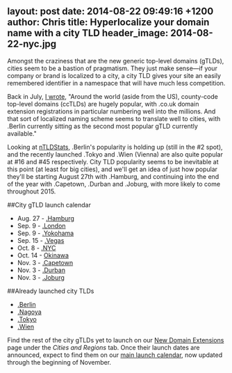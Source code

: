 layout: post
date: 2014-08-22 09:49:16 +1200
author: Chris
title: Hyperlocalize your domain name with a city TLD
header_image: 2014-08-22-nyc.jpg
----

Amongst the craziness that are the new generic top-level domains (gTLDs), cities seem to be a bastion of pragmatism. They just make sense—if your company or brand is localized to a city, a city TLD gives your site an easily remembered identifier in a namespace that will have much less competition.

Back in July, [I wrote](https://iwantmyname.com/blog/2014/07/cities-are-a-good-bet-for-new-domain-extension-success.html), "Around the world (aside from the US), county-code top-level domains (ccTLDs) are hugely popular, with .co.uk domain extension registrations in particular numbering well into the millions. And that sort of localized naming scheme seems to translate well to cities, with .Berlin currently sitting as the second most popular gTLD currently available."

Looking at [nTLDStats](http://ntldstats.com/tld), .Berlin's popularity is holding up (still in the #2 spot), and the recently launched .Tokyo and .Wien (Vienna) are also quite popular at #16 and #45 respectively. City TLD popularity seems to be inevitable at this point (at least for big cities), and we'll get an idea of just how popular they'll be starting August 27th with .Hamburg, and continuing into the end of the year with .Capetown, .Durban and .Joburg, with more likely to come throughout 2015. 

##City gTLD launch calendar

+ Aug. 27 - [.Hamburg](https://iwantmyname.com/domains/dot-hamburg)
+ Sep. 9 - [.London](https://iwantmyname.com/domains/dot-london)
+ Sep. 9 - [.Yokohama](https://iwantmyname.com/domains/dot-yokohama)
+ Sep. 15 - [.Vegas](https://iwantmyname.com/domains/dot-vegas)
+ Oct. 8 - [.NYC](https://iwantmyname.com/domains/dot-nyc)
+ Oct. 14 - [Okinawa](https://iwantmyname.com/domains/dot-okinawa)
+ Nov. 3 - [.Capetown](https://iwantmyname.com/domains/dot-capetown)
+ Nov. 3 - [.Durban](https://iwantmyname.com/domains/dot-durban)
+ Nov. 3 - [.Joburg](https://iwantmyname.com/domains/dot-joburg)

##Already launched city TLDs

+ [.Berlin](https://iwantmyname.com/domains/dot-berlin)
+ [.Nagoya](https://iwantmyname.com/domains/dot-nagoya)
+ [.Tokyo](https://iwantmyname.com/domains/dot-tokyo)
+ [.Wien](https://iwantmyname.com/domains/dot-wien)

Find the rest of the city gTLDs yet to launch on our [New Domain Extensions](https://iwantmyname.com/domains/new-gtld-domain-extensions) page under the *Cities and Regions* tab. Once their launch dates are announced, expect to find them on our [main launch calendar](https://iwantmyname.com/domains/new-gtld-launch-dates), now updated through the beginning of November.
